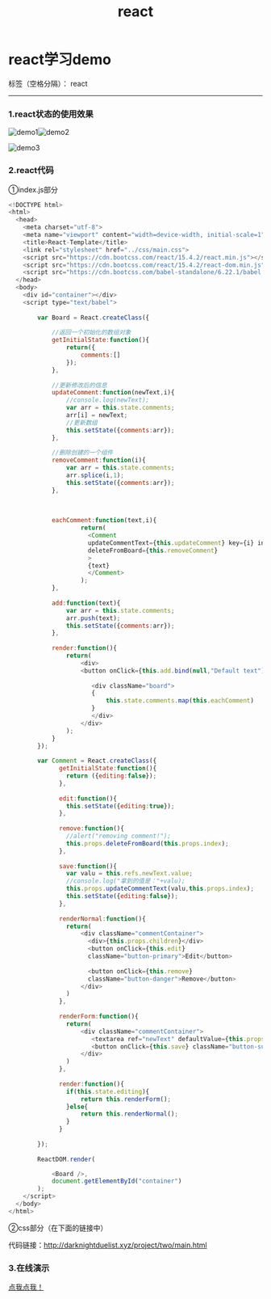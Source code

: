 ﻿---
layout: post
title: react
categories: Living
tags: 
  - react
  - summery
img: http://or4d8nhvk.bkt.clouddn.com/18-4-1/89863742.jpg
---

# react学习demo

标签（空格分隔）： react

---
### 1.react状态的使用效果

![demo1](http://or4d8nhvk.bkt.clouddn.com/18-4-1/65066627.jpg)![demo2](http://or4d8nhvk.bkt.clouddn.com/18-4-1/53258689.jpg)

![demo3](http://or4d8nhvk.bkt.clouddn.com/18-4-1/66684360.jpg)
### 2.react代码

①index.js部分
```javascript
<!DOCTYPE html>
<html>
  <head>
    <meta charset="utf-8">
    <meta name="viewport" content="width=device-width, initial-scale=1">
    <title>React-Template</title>
    <link rel="stylesheet" href="../css/main.css">
    <script src="https://cdn.bootcss.com/react/15.4.2/react.min.js"></script>
    <script src="https://cdn.bootcss.com/react/15.4.2/react-dom.min.js"></script>
    <script src="https://cdn.bootcss.com/babel-standalone/6.22.1/babel.min.js"></script>
  </head>
  <body>
    <div id="container"></div>
    <script type="text/babel">
    	
    	var Board = React.createClass({
    		
    		//返回一个初始化的数组对象
    		getInitialState:function(){
    			return({
    				comments:[]
    			});
    		},
    		
    		//更新修改后的信息
    		updateComment:function(newText,i){
    			//console.log(newText);
    			var arr = this.state.comments;
    			arr[i] = newText;
    			//更新数组
    			this.setState({comments:arr});
    		},
    		
    		//删除创建的一个组件
    		removeComment:function(i){
    			var arr = this.state.comments;
    			arr.splice(i,1);
    			this.setState({comments:arr});
    		},
    		
    		
    		
    		eachComment:function(text,i){
    				return(
    				  <Comment 
    				  updateCommentText={this.updateComment} key={i} index={i}
    				  deleteFromBoard={this.removeComment}
    				  >
    				  {text}
    				  </Comment>
    				);
    		},
    		
    		add:function(text){
    			var arr = this.state.comments;
    			arr.push(text);
    			this.setState({comments:arr});
    		},
    		
    		render:function(){
    			return(
    				<div>
    				<button onClick={this.add.bind(null,"Default text")} className="button-info create">Add New</button>
    				
    				   <div className="board">
    				   {
    				   	   this.state.comments.map(this.eachComment)
    				   }
    				   </div>
    				</div>
    			);
    		}
    	});
    	
    	var Comment = React.createClass({
    		  getInitialState:function(){
    		  	return ({editing:false});
    		  },
    		  
    		  edit:function(){
    		  	this.setState({editing:true});
    		  },
    		  
    		  remove:function(){
    		  	//alert("removing comment!");
    		  	this.props.deleteFromBoard(this.props.index);
    		  },
    		  
    		  save:function(){
    		  	var valu = this.refs.newText.value;
    		  	//console.log("拿到的值是："+valu);
    		  	this.props.updateCommentText(valu,this.props.index);
    		  	this.setState({editing:false});
    		  },
    		  
    		  renderNormal:function(){
    		  	return(
    		  		<div className="commentContainer">
    		  		  <div>{this.props.children}</div>
    		  		  <button onClick={this.edit}
    		  		  className="button-primary">Edit</button>
    		  		  
    		  		  <button onClick={this.remove} 
    		  		  className="button-danger">Remove</button>
    		  		</div>
    		  	)
    		  },
    		  
    		  renderForm:function(){
    		  	return(
    		  		<div className="commentContainer">
    		  		   <textarea ref="newText" defaultValue={this.props.children}></textarea>
    		  		   <button onClick={this.save} className="button-success">Save</button>
    		  		</div>
    		  	)
    		  },
    		  
    		  render:function(){
    		  	if(this.state.editing){
    		  		return this.renderForm();
    		  	}else{
    		  		return this.renderNormal();
    		  	}
    		  }
    		  
    	});
    	
    	ReactDOM.render(

    		<Board />,
    		document.getElementById("container")
    	);
    </script>
  </body>
</html>
```
②css部分（在下面的链接中）


代码链接：<a href="http://darknightduelist.xyz/project/two/main.html" target="_blank">http://darknightduelist.xyz/project/two/main.html</a>

### 3.在线演示
[点我点我！](http://Darknightduelist.github.io/project/two/demo/eight/eight.html)